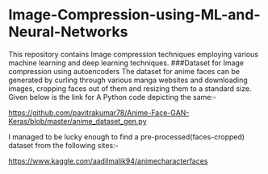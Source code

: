# Image-Compression-using-ML-and-Neural-Networks
This repository contains Image compression techniques employing various machine learning and deep learning techniques.
###Dataset for Image compression using autoencoders
The dataset for anime faces can be generated by curling through various manga websites and downloading images, cropping faces out of them and resizing them to a standard size. Given below is the link for A Python code depicting the same:-

https://github.com/pavitrakumar78/Anime-Face-GAN-Keras/blob/master/anime_dataset_gen.py

I managed to be lucky enough to find a pre-processed(faces-cropped) dataset from the following sites:-

https://www.kaggle.com/aadilmalik94/animecharacterfaces
